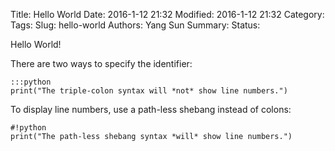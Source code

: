 Title: Hello World
Date: 2016-1-12 21:32
Modified: 2016-1-12 21:32
Category: 
Tags:
Slug: hello-world
Authors: Yang Sun
Summary:
Status: 

Hello World!

There are two ways to specify the identifier:

    :::python
    print("The triple-colon syntax will *not* show line numbers.")

To display line numbers, use a path-less shebang instead of colons:

    #!python
    print("The path-less shebang syntax *will* show line numbers.")